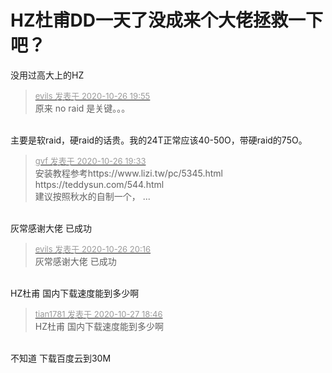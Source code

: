 # HZ杜甫DD一天了没成来个大佬拯救一下吧？


没用过高大上的HZ

<div class="quote"><blockquote><font size="2"><a href="https://www.hostloc.com/forum.php?mod=redirect&amp;goto=findpost&amp;pid=9355711&amp;ptid=758699" target="_blank"><font color="#999999">evils 发表于 2020-10-26 19:55</font></a></font><br />
原来 no raid 是关键。。。</blockquote></div><br />
主要是软raid，硬raid的话贵。我的24T正常应该40-50O，带硬raid的75O。

<div class="quote"><blockquote><font size="2"><a href="https://www.hostloc.com/forum.php?mod=redirect&amp;goto=findpost&amp;pid=9355629&amp;ptid=758699" target="_blank"><font color="#999999">gvf 发表于 2020-10-26 19:33</font></a></font><br />
安装教程参考https://www.lizi.tw/pc/5345.html<br />
https://teddysun.com/544.html<br />
建议按照秋水的自制一个， ...</blockquote></div><br />
灰常感谢大佬 已成功<img src="static/image/smiley/default/handshake.gif" smilieid="17" border="0" alt="" />

<div class="quote"><blockquote><font size="2"><a href="https://www.hostloc.com/forum.php?mod=redirect&amp;goto=findpost&amp;pid=9355792&amp;ptid=758699" target="_blank"><font color="#999999">evils 发表于 2020-10-26 20:16</font></a></font><br />
灰常感谢大佬 已成功</blockquote></div><br />
HZ杜甫 国内下载速度能到多少啊

<div class="quote"><blockquote><font size="2"><a href="https://www.hostloc.com/forum.php?mod=redirect&amp;goto=findpost&amp;pid=9360507&amp;ptid=758699" target="_blank"><font color="#999999">tian1781 发表于 2020-10-27 18:46</font></a></font><br />
HZ杜甫 国内下载速度能到多少啊</blockquote></div><br />
不知道 下载百度云到30M
